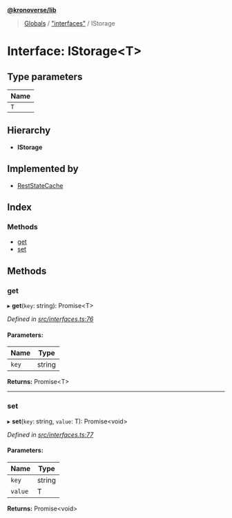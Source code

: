 **[@kronoverse/lib](../README.md)**

> [Globals](../globals.md) / ["interfaces"](../modules/_interfaces_.md) / IStorage

# Interface: IStorage\<T>

## Type parameters

Name |
------ |
`T` |

## Hierarchy

* **IStorage**

## Implemented by

* [RestStateCache](../classes/_rest_state_cache_.reststatecache.md)

## Index

### Methods

* [get](_interfaces_.istorage.md#get)
* [set](_interfaces_.istorage.md#set)

## Methods

### get

▸ **get**(`key`: string): Promise\<T>

*Defined in [src/interfaces.ts:76](https://github.com/kronoverse-inc/krono-lib/blob/9a1373d/src/interfaces.ts#L76)*

#### Parameters:

Name | Type |
------ | ------ |
`key` | string |

**Returns:** Promise\<T>

___

### set

▸ **set**(`key`: string, `value`: T): Promise\<void>

*Defined in [src/interfaces.ts:77](https://github.com/kronoverse-inc/krono-lib/blob/9a1373d/src/interfaces.ts#L77)*

#### Parameters:

Name | Type |
------ | ------ |
`key` | string |
`value` | T |

**Returns:** Promise\<void>
